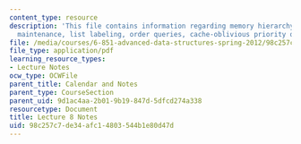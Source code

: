 ```yaml
---
content_type: resource
description: 'This file contains information regarding memory hierarchy: ordered-file
  maintenance, list labeling, order queries, cache-oblivious priority queues.'
file: /media/courses/6-851-advanced-data-structures-spring-2012/98c257c7de34afc14803544b1e80d47d_MIT6_851S12_Lec8.pdf
file_type: application/pdf
learning_resource_types:
- Lecture Notes
ocw_type: OCWFile
parent_title: Calendar and Notes
parent_type: CourseSection
parent_uid: 9d1ac4aa-2b01-9b19-847d-5dfcd274a338
resourcetype: Document
title: Lecture 8 Notes
uid: 98c257c7-de34-afc1-4803-544b1e80d47d
---
```

